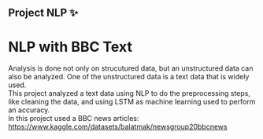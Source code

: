 ## Project NLP ✨
# NLP with BBC Text
Analysis is done not only on strucutured data, but an unstructured data can also be analyzed. One of the unstructured data is a text data that is widely used.
<br> This project analyzed a text data using NLP to do the preprocessing steps, like cleaning the data, and using LSTM as machine learning used to perform an accuracy.
<br> In this project used a BBC news articles: https://www.kaggle.com/datasets/balatmak/newsgroup20bbcnews
